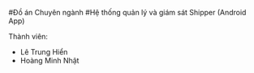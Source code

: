 #Đồ án Chuyên ngành
#Hệ thống quản lý và giám sát Shipper (Android App)

Thành viên:
- Lê Trung Hiển
- Hoàng Minh Nhật

